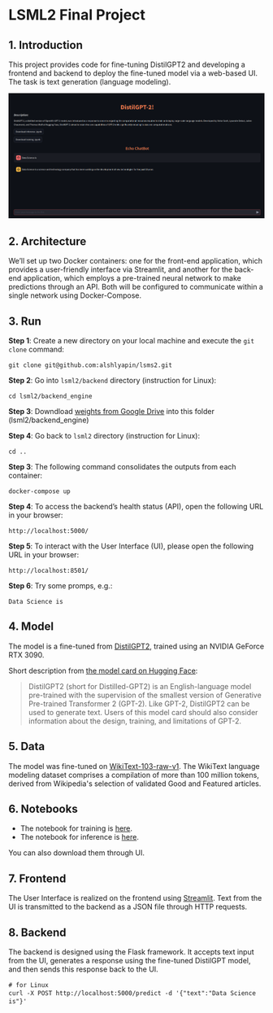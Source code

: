 # LSML2 Final Project 

## 1. Introduction

This project provides code for fine-tuning DistilGPT2 and developing a frontend and backend to deploy the fine-tuned model via a web-based UI. The task is text generation (language modeling).

![UI](images/ui.png)

## 2. Architecture

We’ll set up two Docker containers: one for the front-end application, which provides a user-friendly interface via Streamlit, and another for the back-end application, which employs a pre-trained neural network to make predictions through an API. Both will be configured to communicate within a single network using Docker-Compose.

## 3. Run

**Step 1**: Create a new directory on your local machine and execute the `git clone` command:

    git clone git@github.com:alshlyapin/lsms2.git

**Step 2**: Go into `lsml2/backend` directory (instruction for Linux):

    cd lsml2/backend_engine

**Step 3**: Downdload [weights from Google Drive](https://drive.google.com/file/d/1CtYjI_CxVNUYi-ha-CUBw5SaTFMJLxY_/view?usp=sharing) into this folder (lsml2/backend_engine)

**Step 4**: Go back to `lsml2` directory (instruction for Linux):

    cd ..

**Step 3**: The following command consolidates the outputs from each container:

    docker-compose up

**Step 4**: To access the backend’s health status (API), open the following URL in your browser:

    http://localhost:5000/

**Step 5**: To interact with the User Interface (UI), please open the following URL in your browser:

    http://localhost:8501/ 

**Step 6**: Try some promps, e.g.:

    Data Science is

## 4. Model

The model is a fine-tuned from [DistilGPT2](https://huggingface.co/distilbert/distilgpt2), trained using an NVIDIA GeForce RTX 3090.

Short description from [the model card on Hugging Face](https://medium.com/huggingface/distilbert-8cf3380435b5):

> DistilGPT2 (short for Distilled-GPT2) is an English-language model pre-trained with the supervision of the smallest version of Generative Pre-trained Transformer 2 (GPT-2). Like GPT-2, DistilGPT2 can be used to generate text. Users of this model card should also consider information about the design, training, and limitations of GPT-2.

## 5. Data

The model was fine-tuned on [WikiText-103-raw-v1](https://huggingface.co/datasets/wikitext). The WikiText language modeling dataset comprises a compilation of more than 100 million tokens, derived from Wikipedia's selection of validated Good and Featured articles.

## 6. Notebooks

- The notebook for training is [here](https://github.com/alshlyapin/lsms2/blob/main/chat_bot/distilgpt2_train.zip).
- The notebook for inference is [here](https://github.com/alshlyapin/lsms2/blob/main/chat_bot/distilgpt2_inference.zip).

You can also download them through UI.

## 7. Frontend

The User Interface is realized on the frontend using [Streamlit](https://streamlit.io/). Text from the UI is transmitted to the backend as a JSON file through HTTP requests.

## 8. Backend

The backend is designed using the Flask framework. It accepts text input from the UI, generates a response using the fine-tuned DistilGPT model, and then sends this response back to the UI.

    # for Linux
    curl -X POST http://localhost:5000/predict -d '{"text":"Data Science is"}'
